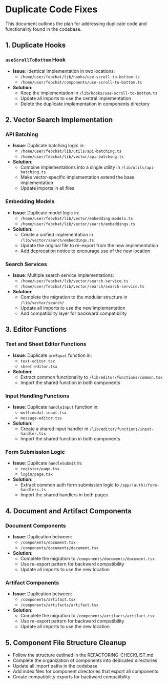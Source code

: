 # Duplicate Code Fixes

This document outlines the plan for addressing duplicate code and functionality found in the codebase.

## 1. Duplicate Hooks

### `useScrollToBottom` Hook
- **Issue**: Identical implementation in two locations:
  - `/home/user/febchat/lib/hooks/use-scroll-to-bottom.ts`
  - `/home/user/febchat/components/use-scroll-to-bottom.ts`
- **Solution**: 
  - Keep the implementation in `/lib/hooks/use-scroll-to-bottom.ts`
  - Update all imports to use the central implementation
  - Delete the duplicate implementation in components directory

## 2. Vector Search Implementation

### API Batching
- **Issue**: Duplicate batching logic in:
  - `/home/user/febchat/lib/utils/api-batching.ts`
  - `/home/user/febchat/lib/vector/api-batching.ts`
- **Solution**:
  - Combine implementations into a single utility in `/lib/utils/api-batching.ts`
  - Make vector-specific implementation extend the base implementation
  - Update imports in all files

### Embedding Models
- **Issue**: Duplicate model logic in:
  - `/home/user/febchat/lib/vector/embedding-models.ts`
  - `/home/user/febchat/lib/vector/search/embeddings.ts`
- **Solution**:
  - Create a unified implementation in `/lib/vector/search/embeddings.ts`
  - Update the original file to re-export from the new implementation
  - Add deprecation notice to encourage use of the new location

### Search Services
- **Issue**: Multiple search service implementations:
  - `/home/user/febchat/lib/vector/search-service.ts`
  - `/home/user/febchat/lib/vector/search/search-service.ts`
- **Solution**:
  - Complete the migration to the modular structure in `/lib/vector/search/`
  - Update all imports to use the new implementation
  - Add compatibility layer for backward compatibility

## 3. Editor Functions

### Text and Sheet Editor Functions
- **Issue**: Duplicate `areEqual` function in:
  - `text-editor.tsx`
  - `sheet-editor.tsx`
- **Solution**:
  - Extract common functionality to `/lib/editor/functions/common.tsx`
  - Import the shared function in both components

### Input Handling Functions
- **Issue**: Duplicate `handleInput` function in:
  - `multimodal-input.tsx`
  - `message-editor.tsx` 
- **Solution**:
  - Create a shared input handler in `/lib/editor/functions/input-handler.tsx`
  - Import the shared function in both components

### Form Submission Logic
- **Issue**: Duplicate `handleSubmit` in:
  - `register/page.tsx`
  - `login/page.tsx`
- **Solution**:
  - Extract common auth form submission logic to `/app/(auth)/form-handlers.ts`
  - Import the shared handlers in both pages

## 4. Document and Artifact Components

### Document Components
- **Issue**: Duplication between:
  - `/components/document.tsx`
  - `/components/documents/document.tsx`
- **Solution**:
  - Complete the migration to `/components/documents/document.tsx`
  - Use re-export pattern for backward compatibility
  - Update all imports to use the new location

### Artifact Components
- **Issue**: Duplication between:
  - `/components/artifact.tsx`
  - `/components/artifacts/artifact.tsx`
- **Solution**:
  - Complete the migration to `/components/artifacts/artifact.tsx`
  - Use re-export pattern for backward compatibility
  - Update all imports to use the new location

## 5. Component File Structure Cleanup

- Follow the structure outlined in the REFACTORING-CHECKLIST.md
- Complete the organization of components into dedicated directories
- Update all import paths in the codebase
- Add index files for component directories that export all components
- Create compatibility exports for backward compatibility